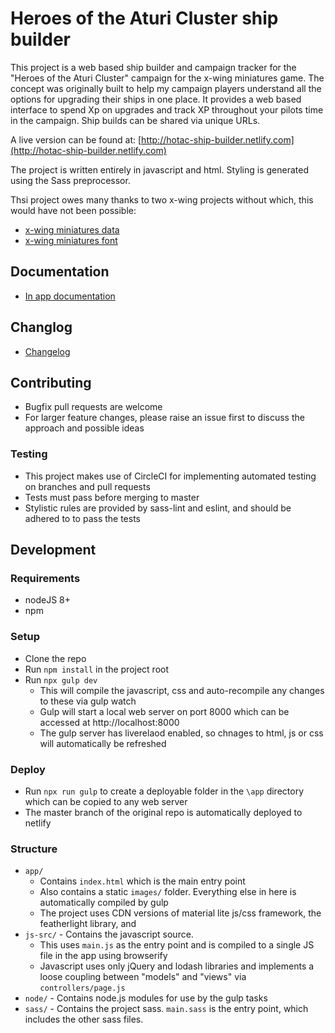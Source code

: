 # Heroes of the Aturi Cluster ship builder

This project is a web based ship builder and campaign tracker for the "Heroes of the Aturi Cluster" campaign for the x-wing miniatures game. The concept was originally built to help my campaign players understand all the options for upgrading their ships in one place. It provides a web based interface to spend Xp on upgrades and track XP throughout your pilots time in the campaign. Ship builds can be shared via unique URLs.

A live version can be found at: [http://hotac-ship-builder.netlify.com](http://hotac-ship-builder.netlify.com)

The project is written entirely in javascript and html. Styling is generated using the Sass preprocessor.

Thsi project owes many thanks to two x-wing projects without which, this would have not been possible:
* [x-wing miniatures data](https://github.com/guidokessels/xwing-data)
* [x-wing miniatures font](https://github.com/geordanr/xwing-miniatures-font)

## Documentation
* [In app documentation](docs/about.md)

## Changlog
* [Changelog](docs/changelog.md)

## Contributing
* Bugfix pull requests are welcome
* For larger feature changes, please raise an issue first to discuss the approach and possible ideas

### Testing
* This project makes use of CircleCI for implementing automated testing on branches and pull requests
* Tests must pass before merging to master
* Stylistic rules are provided by sass-lint and eslint, and should be adhered to to pass the tests

## Development

### Requirements
* nodeJS 8+
* npm

### Setup
* Clone the repo
* Run `npm install` in the project root
* Run `npx gulp dev`
  * This will compile the javascript, css and auto-recompile any changes to these via gulp watch
  * Gulp will start a local web server on port 8000 which can be accessed at http://localhost:8000
  * The gulp server has liverelaod enabled, so chnages to html, js or css will automatically be refreshed

### Deploy
* Run `npx run gulp` to create a deployable folder in the `\app` directory which can be copied to any web server
* The master branch of the original repo is automatically deployed to netlify

### Structure
* `app/`
  * Contains `index.html` which is the main entry point
  * Also contains a static `images/` folder. Everything else in here is automatically compiled by gulp
  * The project uses CDN versions of material lite js/css framework, the featherlight library, and 
* `js-src/` - Contains the javascript source.
  * This uses `main.js` as the entry point and is compiled to a single JS file in the app using browserify
  * Javascript uses only jQuery and lodash libraries and implements a loose coupling between "models" and "views" via `controllers/page.js`
* `node/` - Contains node.js modules for use by the gulp tasks
* `sass/` - Contains the project sass. `main.sass` is the entry point, which includes the other sass files.
